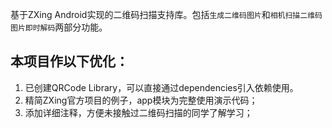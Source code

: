 基于ZXing Android实现的二维码扫描支持库。包括`生成二维码图片`和`相机扫描二维码图片即时解码`两部分功能。

## 本项目作以下优化：

1. 已创建QRCode Library，可以直接通过dependencies引入依赖使用。
2. 精简ZXing官方项目的例子，app模块为完整使用演示代码；
3. 添加详细注释，方便未接触过二维码扫描的同学了解学习；